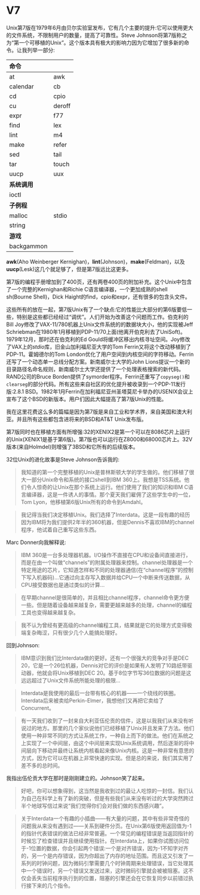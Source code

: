 # V7

Unix第7版在1979年6月由贝尔实验室发布，它有几个主要的提升:它可以使用更大的文件系统，不限制用户的数量，提高了可靠性。Steve Johnson将第7版称之为“第一个可移植的Unix”。这个版本具有极大的影响力因为它增加了很多新的命令。让我列举一部分:

|**命令**||
|:--|:--|
|at|awk|
|calendar|cb|
|cd|cpio|
|cu|deroff|
|expr|f77|
|find|lex|
|lint|m4|
|make|refer|
|sed|tail|
|tar|touch|
|uucp|uux|
|**系统调用**||
|ioctl||
|**子例程**||
|malloc|stdio|
|string||
|**游戏**||
|backgammon||

**awk**(Aho Weinberger Kernighan)，**lint**(Johnson)，**make**(Feldman)，以及**uucp**(Lesk)这几个就足够了，但是第7版远比这更多。

第7版的编程手册增加到了400页，还有两卷400页的附加补充。这个Unix中包含了一个完整的Kernighan和Richie C语言编译器，一个更加成熟的shell sh(Bourne Shell)，Dick Haight的find，cpio和expr，还有很多的包含头文件。

这些所有的放在一起，第7版Unix有了一个缺点:它的性能比大部分的第6版要低一些，特别是这些都已经经过“调优”。人们开始为改善这个问题而工作。伯克利的Bill Joy修改了VAX-11/780机器上Unix文件系统的的数据块大小，他的实现被Jeff Schriebman在1980年1月移植到PDP-11/70上面(他离开伯克利去了UniSoft)。1979年12月，那时还在伯克利的Ed Gould将缓冲区移出内核寻址空间。Joy修改了VAX上的*stdio*库，旧金山加利福尼亚大学的Tom Ferrin又将这个改动移植到了PDP-11。霍姆德尔的Tom London优化了用户空间到内核空间的字符移动。Ferrin还写了一个动态单一总线分配方案。新南威尔士大学的John Lions提议一个新的目录路径名命名规则，新南威尔士大学还提供了一个处理表格搜索的新代码。RAND公司的Bruce Borden提供了symorder程序。Ferrin还重写了`copyseg()`和`clearseg`的部分代码。所有这些来自社区的优化提升被收录到一个PDP-11发行版:2.8.1 BSD。1982年1月Ferrin在加利福尼亚州圣塔莫尼卡举办的USENIX会议上宣布了这个BSD的新版本。用户们因此大幅提高了第7版Unix的性能。

我在这里花费这么多的篇幅是因为第7版是来自工业和学术界，来自美国和澳大利亚。并且所有这些都包含进将来的BSD和AT&T Unix发布版。

第7版同时也在移植方面有所增强:32的XENIX2是第一个可以在8086芯片上运行的Unix(XENIX1是基于第6版)。第7版也可以运行在Z8000和68000芯片上。32V版本(来自Holmdel)则增强了3BSD和它所有的后续版本。

32位Unix的进化故事是Steve Johnson告诉我的:

> 我知道的第一个完整移植的Unix是普林斯顿大学的学生做的。他们移植了很大一部分Unix命令和系统的接口shell到IBM 360上。我想是TSS系统。他们令人惊奇的让Unix在那个系统上运行。他们使用了我们的知识和IBM C语言编译器，这是一件诱人的事情。那个夏天我们雇佣了这些学生中的一位，Tom Lyon，他移植第6版Unix所有的命令到Amdahl。

> 我记得当我们决定移植Unix。我们选择了Interdata。这是一段有趣的经历因为IBM将为我们提供2年半的360机器，但是Dennis不喜欢IBM的channel程序，他试着自己重写这些东西。

Marc Donner向我解释说:

> IBM 360是一台多处理器机器。I/O操作不直接在CPU和设备间直接进行，而是在由一个叫做“channels”的附属处理器来控制。channel处理器是一个特定用途的芯片，它知道怎样和不同的处理器通信(在“channel程序”的控制下写入机器码)...它通过向主存写入数据并给CPU一个中断来传送数据，从CPU接受数据也是通过类似的计算...

> 在早期channel是很简单的，并且相比channel程序，channel命令更方便一些。但是随着设备越来越复杂，需要更越来越多的处理，channel的编程工具也变得越来越复杂。

> 我不认为曾经有更高级的channel编程工具，结果就是它的处理方式变得极端复杂晦涩，只有很少几个人能搞处理好。

回到Johnson:

> IBM意识到我们比Interdata做的更好。还有一个很强大的竞争对手是DEC 20，它是一个26位机器，Dennis对它的评价是如果有人发明了10路纸带驱动器，他就会将Unix移植到DEC 20。基于8位字节写36位数据的问题是这远远超过了Unix文件系统所能处理的极限...

> Interdata是我使用的最后一台带有核心的机器——一个绕线的铁圈。Interdata后来被卖给Perkin-Elmer，我想他们又再把它卖给了Concurrent。

> 有一天我们收到了一封来自大利亚伍伦贡的信件，这是以我我们从来没有听说过的地方。那里的几个家伙说他们已经移植了Unix并且发来了方法。他们使用一种非常不同的方式让系统工作，一种自上而下的做法。他们在系统之上实现了一个中间层，由这个中间层来实现Unix系统调用，然后逐渐的将中间层向下移动并最终让系统内核看起来像Unix内核。这是一种非常有意思的方式，因为它可以在机器上非常快速的实现。但是总的来说，我们其实用了差不多的总时间。

我指出伍伦贡大学在那时是刚刚建立的。Johnson笑了起来。

> 好吧，你可以想象得到，这当然是我收到过的最让人吃惊的一封信。我们认为自己在科学上有了新的突破，但是有些我们从来没有听过的大学突然跨过半个地球写信过来说“我们觉得你们会对我们做的东西感兴趣”。

> 关于Interdata一个有趣的小插曲——有大量的问题，其中有些非常奇怪的问题我从来没有遇到过——关系到硬件分页。在Unix第6版使用返回值为-1的指针代表错误的做法已经非常普遍。一个常见的编程错误是当返回指针的时候忘了检查错误并且继续使用指针。在Interdata上，如果你试图访问位于-1位置的数据，你会引起两个错误:一个是对齐错误，因为-1不知字对齐的，另一个是内存错误，因为你超出了内存的地址范围。而且这又引发了一系列的时钟问题，因为微码引擎需要几个时钟周期来处理错误，当它处理其中一个错误时，另一个错误又发送过来，这时微码引擎就会被被阻塞。这不仅会丢失当前程序执行到的位置，阻塞的引擎还会在它恢复同步以前错过执行接下来的几个指令。


